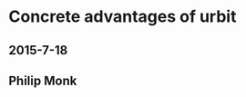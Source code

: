 <div class="post">

# Concrete advantages of urbit

<h2 class="sub">2015-7-18</h2>
<h2 class="sub">Philip Monk</h2>

